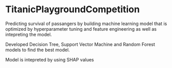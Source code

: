 # TitanicPlaygroundCompetition

Predicting survival of passangers by building machine learning model that is optimized by hyperparameter tuning and feature engineering as well as intepreting the model.

Developed Decision Tree, Support Vector Machine and Random Forest models to find the best model.

Model is intepreted by using SHAP values
